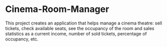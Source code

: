 # Cinema-Room-Manager

This project creates an application that helps manage a cinema theatre: sell tickets, check available seats, see the occupancy of the room and sales statistics as a current income, number of sold tickets, percentage of occupancy, etc.
